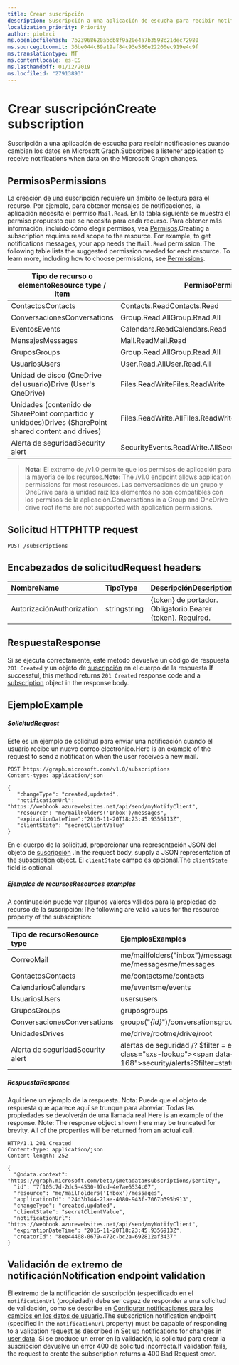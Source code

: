```yaml
---
title: Crear suscripción
description: Suscripción a una aplicación de escucha para recibir notificaciones cuando cambian los datos en Microsoft Graph.
localization_priority: Priority
author: piotrci
ms.openlocfilehash: 7b23968620abcb8f9a20e4a7b3598c21dec72980
ms.sourcegitcommit: 36be044c89a19af84c93e586e22200ec919e4c9f
ms.translationtype: MT
ms.contentlocale: es-ES
ms.lasthandoff: 01/12/2019
ms.locfileid: "27913893"
---
```

# <a name="create-subscription"></a><span data-ttu-id="8da91-103">Crear suscripción</span><span class="sxs-lookup"><span data-stu-id="8da91-103">Create subscription</span></span>

<span data-ttu-id="8da91-104">Suscripción a una aplicación de escucha para recibir notificaciones cuando cambian los datos en Microsoft Graph.</span><span class="sxs-lookup"><span data-stu-id="8da91-104">Subscribes a listener application to receive notifications when data on the Microsoft Graph changes.</span></span>

## <a name="permissions"></a><span data-ttu-id="8da91-105">Permisos</span><span class="sxs-lookup"><span data-stu-id="8da91-105">Permissions</span></span>

<span data-ttu-id="8da91-p101">La creación de una suscripción requiere un ámbito de lectura para el recurso. Por ejemplo, para obtener mensajes de notificaciones, la aplicación necesita el permiso `Mail.Read`. En la tabla siguiente se muestra el permiso propuesto que se necesita para cada recurso. Para obtener más información, incluido cómo elegir permisos, vea [Permisos](/graph/permissions-reference).</span><span class="sxs-lookup"><span data-stu-id="8da91-p101">Creating a subscription requires read scope to the resource. For example, to get notifications messages, your app needs the `Mail.Read` permission. The following table lists the suggested permission needed for each resource. To learn more, including how to choose permissions, see [Permissions](/graph/permissions-reference).</span></span>

| <span data-ttu-id="8da91-110">Tipo de recurso o elemento</span><span class="sxs-lookup"><span data-stu-id="8da91-110">Resource type / Item</span></span>        | <span data-ttu-id="8da91-111">Permiso</span><span class="sxs-lookup"><span data-stu-id="8da91-111">Permission</span></span>          |
|-----------------------------|---------------------|
| <span data-ttu-id="8da91-112">Contactos</span><span class="sxs-lookup"><span data-stu-id="8da91-112">Contacts</span></span>                    | <span data-ttu-id="8da91-113">Contacts.Read</span><span class="sxs-lookup"><span data-stu-id="8da91-113">Contacts.Read</span></span>       |
| <span data-ttu-id="8da91-114">Conversaciones</span><span class="sxs-lookup"><span data-stu-id="8da91-114">Conversations</span></span>               | <span data-ttu-id="8da91-115">Group.Read.All</span><span class="sxs-lookup"><span data-stu-id="8da91-115">Group.Read.All</span></span>      |
| <span data-ttu-id="8da91-116">Eventos</span><span class="sxs-lookup"><span data-stu-id="8da91-116">Events</span></span>                      | <span data-ttu-id="8da91-117">Calendars.Read</span><span class="sxs-lookup"><span data-stu-id="8da91-117">Calendars.Read</span></span>      |
| <span data-ttu-id="8da91-118">Mensajes</span><span class="sxs-lookup"><span data-stu-id="8da91-118">Messages</span></span>                    | <span data-ttu-id="8da91-119">Mail.Read</span><span class="sxs-lookup"><span data-stu-id="8da91-119">Mail.Read</span></span>           |
| <span data-ttu-id="8da91-120">Grupos</span><span class="sxs-lookup"><span data-stu-id="8da91-120">Groups</span></span>                      | <span data-ttu-id="8da91-121">Group.Read.All</span><span class="sxs-lookup"><span data-stu-id="8da91-121">Group.Read.All</span></span>      |
| <span data-ttu-id="8da91-122">Usuarios</span><span class="sxs-lookup"><span data-stu-id="8da91-122">Users</span></span>                       | <span data-ttu-id="8da91-123">User.Read.All</span><span class="sxs-lookup"><span data-stu-id="8da91-123">User.Read.All</span></span>       |
| <span data-ttu-id="8da91-124">Unidad de disco (OneDrive del usuario)</span><span class="sxs-lookup"><span data-stu-id="8da91-124">Drive  (User's OneDrive)</span></span>    | <span data-ttu-id="8da91-125">Files.ReadWrite</span><span class="sxs-lookup"><span data-stu-id="8da91-125">Files.ReadWrite</span></span>     |
| <span data-ttu-id="8da91-126">Unidades (contenido de SharePoint compartido y unidades)</span><span class="sxs-lookup"><span data-stu-id="8da91-126">Drives (SharePoint shared content and drives)</span></span> | <span data-ttu-id="8da91-127">Files.ReadWrite.All</span><span class="sxs-lookup"><span data-stu-id="8da91-127">Files.ReadWrite.All</span></span> |
|<span data-ttu-id="8da91-128">Alerta de seguridad</span><span class="sxs-lookup"><span data-stu-id="8da91-128">Security alert</span></span>| <span data-ttu-id="8da91-129">SecurityEvents.ReadWrite.All</span><span class="sxs-lookup"><span data-stu-id="8da91-129">SecurityEvents.ReadWrite.All</span></span> |

 > <span data-ttu-id="8da91-130">**Nota:** El extremo de /v1.0 permite que los permisos de aplicación para la mayoría de los recursos.</span><span class="sxs-lookup"><span data-stu-id="8da91-130">**Note:** The /v1.0 endpoint allows application permissions for most resources.</span></span> <span data-ttu-id="8da91-131">Las conversaciones de un grupo y OneDrive para la unidad raíz los elementos no son compatibles con los permisos de la aplicación.</span><span class="sxs-lookup"><span data-stu-id="8da91-131">Conversations in a Group and OneDrive drive root items are not supported with application permissions.</span></span>

## <a name="http-request"></a><span data-ttu-id="8da91-132">Solicitud HTTP</span><span class="sxs-lookup"><span data-stu-id="8da91-132">HTTP request</span></span>

<!-- { "blockType": "ignored" } -->

```http
POST /subscriptions
```

## <a name="request-headers"></a><span data-ttu-id="8da91-133">Encabezados de solicitud</span><span class="sxs-lookup"><span data-stu-id="8da91-133">Request headers</span></span>

| <span data-ttu-id="8da91-134">Nombre</span><span class="sxs-lookup"><span data-stu-id="8da91-134">Name</span></span>       | <span data-ttu-id="8da91-135">Tipo</span><span class="sxs-lookup"><span data-stu-id="8da91-135">Type</span></span> | <span data-ttu-id="8da91-136">Descripción</span><span class="sxs-lookup"><span data-stu-id="8da91-136">Description</span></span>|
|:-----------|:------|:----------|
| <span data-ttu-id="8da91-137">Autorización</span><span class="sxs-lookup"><span data-stu-id="8da91-137">Authorization</span></span>  | <span data-ttu-id="8da91-138">string</span><span class="sxs-lookup"><span data-stu-id="8da91-138">string</span></span>  | <span data-ttu-id="8da91-p103">{token} de portador. Obligatorio.</span><span class="sxs-lookup"><span data-stu-id="8da91-p103">Bearer {token}. Required.</span></span> |

## <a name="response"></a><span data-ttu-id="8da91-141">Respuesta</span><span class="sxs-lookup"><span data-stu-id="8da91-141">Response</span></span>

<span data-ttu-id="8da91-142">Si se ejecuta correctamente, este método devuelve un código de respuesta `201 Created` y un objeto de [suscripción](../resources/subscription.md) en el cuerpo de la respuesta.</span><span class="sxs-lookup"><span data-stu-id="8da91-142">If successful, this method returns `201 Created` response code and a [subscription](../resources/subscription.md) object in the response body.</span></span>

## <a name="example"></a><span data-ttu-id="8da91-143">Ejemplo</span><span class="sxs-lookup"><span data-stu-id="8da91-143">Example</span></span>

##### <a name="request"></a><span data-ttu-id="8da91-144">Solicitud</span><span class="sxs-lookup"><span data-stu-id="8da91-144">Request</span></span>

<span data-ttu-id="8da91-145">Este es un ejemplo de solicitud para enviar una notificación cuando el usuario recibe un nuevo correo electrónico.</span><span class="sxs-lookup"><span data-stu-id="8da91-145">Here is an example of the request to send a notification when the user receives a new mail.</span></span>
<!-- {
  "blockType": "request",
  "name": "create_subscription_from_subscriptions"
}-->

```http
POST https://graph.microsoft.com/v1.0/subscriptions
Content-type: application/json

{
   "changeType": "created,updated",
   "notificationUrl": "https://webhook.azurewebsites.net/api/send/myNotifyClient",
   "resource": "me/mailFolders('Inbox')/messages",
   "expirationDateTime":"2016-11-20T18:23:45.9356913Z",
   "clientState": "secretClientValue"
}
```

<span data-ttu-id="8da91-146">En el cuerpo de la solicitud, proporcionar una representación JSON del objeto de [suscripción](../resources/subscription.md) .</span><span class="sxs-lookup"><span data-stu-id="8da91-146">In the request body, supply a JSON representation of the [subscription](../resources/subscription.md) object.</span></span>
<span data-ttu-id="8da91-147">El `clientState` campo es opcional.</span><span class="sxs-lookup"><span data-stu-id="8da91-147">The `clientState` field is optional.</span></span>

##### <a name="resources-examples"></a><span data-ttu-id="8da91-148">Ejemplos de recursos</span><span class="sxs-lookup"><span data-stu-id="8da91-148">Resources examples</span></span>

<span data-ttu-id="8da91-149">A continuación puede ver algunos valores válidos para la propiedad de recurso de la suscripción:</span><span class="sxs-lookup"><span data-stu-id="8da91-149">The following are valid values for the resource property of the subscription:</span></span>

| <span data-ttu-id="8da91-150">Tipo de recurso</span><span class="sxs-lookup"><span data-stu-id="8da91-150">Resource type</span></span> | <span data-ttu-id="8da91-151">Ejemplos</span><span class="sxs-lookup"><span data-stu-id="8da91-151">Examples</span></span> |
|:------ |:----- |
|<span data-ttu-id="8da91-152">Correo</span><span class="sxs-lookup"><span data-stu-id="8da91-152">Mail</span></span>|<span data-ttu-id="8da91-153">me/mailfolders("inbox")/messages</span><span class="sxs-lookup"><span data-stu-id="8da91-153">me/mailfolders('inbox')/messages</span></span><br /><span data-ttu-id="8da91-154">me/messages</span><span class="sxs-lookup"><span data-stu-id="8da91-154">me/messages</span></span>|
|<span data-ttu-id="8da91-155">Contactos</span><span class="sxs-lookup"><span data-stu-id="8da91-155">Contacts</span></span>|<span data-ttu-id="8da91-156">me/contacts</span><span class="sxs-lookup"><span data-stu-id="8da91-156">me/contacts</span></span>|
|<span data-ttu-id="8da91-157">Calendarios</span><span class="sxs-lookup"><span data-stu-id="8da91-157">Calendars</span></span>|<span data-ttu-id="8da91-158">me/events</span><span class="sxs-lookup"><span data-stu-id="8da91-158">me/events</span></span>|
|<span data-ttu-id="8da91-159">Usuarios</span><span class="sxs-lookup"><span data-stu-id="8da91-159">Users</span></span>|<span data-ttu-id="8da91-160">users</span><span class="sxs-lookup"><span data-stu-id="8da91-160">users</span></span>|
|<span data-ttu-id="8da91-161">Grupos</span><span class="sxs-lookup"><span data-stu-id="8da91-161">Groups</span></span>|<span data-ttu-id="8da91-162">grupos</span><span class="sxs-lookup"><span data-stu-id="8da91-162">groups</span></span>|
|<span data-ttu-id="8da91-163">Conversaciones</span><span class="sxs-lookup"><span data-stu-id="8da91-163">Conversations</span></span>|<span data-ttu-id="8da91-164">groups("*{id}*")/conversations</span><span class="sxs-lookup"><span data-stu-id="8da91-164">groups('*{id}*')/conversations</span></span>|
|<span data-ttu-id="8da91-165">Unidades</span><span class="sxs-lookup"><span data-stu-id="8da91-165">Drives</span></span>|<span data-ttu-id="8da91-166">me/drive/root</span><span class="sxs-lookup"><span data-stu-id="8da91-166">me/drive/root</span></span>|
|<span data-ttu-id="8da91-167">Alerta de seguridad</span><span class="sxs-lookup"><span data-stu-id="8da91-167">Security alert</span></span>|<span data-ttu-id="8da91-168">alertas de seguridad /? $filter = estado eq 'New'</span><span class="sxs-lookup"><span data-stu-id="8da91-168">security/alerts?$filter=status eq ‘New’</span></span>|

##### <a name="response"></a><span data-ttu-id="8da91-169">Respuesta</span><span class="sxs-lookup"><span data-stu-id="8da91-169">Response</span></span>

<span data-ttu-id="8da91-p105">Aquí tiene un ejemplo de la respuesta. Nota: Puede que el objeto de respuesta que aparece aquí se trunque para abreviar. Todas las propiedades se devolverán de una llamada real.</span><span class="sxs-lookup"><span data-stu-id="8da91-p105">Here is an example of the response. Note: The response object shown here may be truncated for brevity. All of the properties will be returned from an actual call.</span></span>
<!-- {
  "blockType": "response",
  "truncated": true,
  "@odata.type": "microsoft.graph.subscription"
} -->

```http
HTTP/1.1 201 Created
Content-type: application/json
Content-length: 252

{
  "@odata.context": "https://graph.microsoft.com/beta/$metadata#subscriptions/$entity",
  "id": "7f105c7d-2dc5-4530-97cd-4e7ae6534c07",
  "resource": "me/mailFolders('Inbox')/messages",
  "applicationId": "24d3b144-21ae-4080-943f-7067b395b913",
  "changeType": "created,updated",
  "clientState": "secretClientValue",
  "notificationUrl": "https://webhook.azurewebsites.net/api/send/myNotifyClient",
  "expirationDateTime": "2016-11-20T18:23:45.9356913Z",
  "creatorId": "8ee44408-0679-472c-bc2a-692812af3437"
}
```

## <a name="notification-endpoint-validation"></a><span data-ttu-id="8da91-173">Validación de extremo de notificación</span><span class="sxs-lookup"><span data-stu-id="8da91-173">Notification endpoint validation</span></span>

<span data-ttu-id="8da91-174">El extremo de la notificación de suscripción (especificado en el `notificationUrl` (propiedad)) debe ser capaz de responder a una solicitud de validación, como se describe en [Configurar notificaciones para los cambios en los datos de usuario](/graph/webhooks#notification-endpoint-validation).</span><span class="sxs-lookup"><span data-stu-id="8da91-174">The subscription notification endpoint (specified in the `notificationUrl` property) must be capable of responding to a validation request as described in [Set up notifications for changes in user data](/graph/webhooks#notification-endpoint-validation).</span></span> <span data-ttu-id="8da91-175">Si se produce un error en la validación, la solicitud para crear la suscripción devuelve un error 400 de solicitud incorrecta.</span><span class="sxs-lookup"><span data-stu-id="8da91-175">If validation fails, the request to create the subscription returns a 400 Bad Request error.</span></span>

<!-- uuid: 8fcb5dbc-d5aa-4681-8e31-b001d5168d79
2015-10-25 14:57:30 UTC -->
<!-- {
  "type": "#page.annotation",
  "description": "Create subscription",
  "keywords": "",
  "section": "documentation",
  "tocPath": ""
}-->
